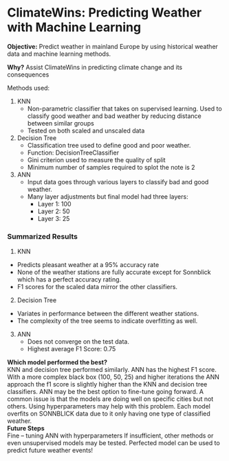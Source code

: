 # ClimateWins: Predicting Weather with Machine Learning

**Objective:** Predict weather in mainland Europe by using historical weather data and machine learning methods. 

**Why?** Assist ClimateWins in predicting climate change and its consequences

Methods used: 
1. KNN
     - Non-parametric classifier that takes on supervised learning. 
Used to classify good weather and bad weather by reducing distance between similar groups
    - Tested on both scaled and unscaled data
2. Decision Tree
     - Classification tree used to define good and poor weather. 
     - Function: DecisionTreeClassifier
     - Gini criterion used to measure the quality of split
     - Minimum number of samples required to splot the note is 2
3. ANN
   - Input data goes through various layers to classify bad and good weather.
   - Many layer adjustments but final model had three layers:
       - Layer 1: 100
       - Layer 2: 50 
       - Layer 3: 25

### Summarized Results  

1. KNN
  - Predicts pleasant weather at a 95% accuracy rate
  - None of the weather stations are fully accurate except for Sonnblick which has a perfect accuracy rating. 
  - F1 scores for the scaled data mirror the other classifiers.
2. Decision Tree
  - Variates in performance between the different weather stations. 
  - The complexity of the tree seems to indicate overfitting as well.
3. ANN
   - Does not converge on the test data. 
   - Highest average F1 Score: 0.75

**Which model performed the best?**  
KNN and decision tree performed similarly. ANN has the highest F1 score. 
With a more complex black box (100, 50, 25) and higher iterations the ANN approach the f1 score is slightly higher than the KNN and decision tree classifiers. 
ANN may be the best option to fine-tune going forward. 
A common issue is that the models are doing well on specific cities but not others. Using hyperparameters may help with this problem. Each model overfits on SONNBLICK data due to it only having one type of classified weather.  
**Future Steps**  
Fine – tuning ANN with hyperparameters
If insufficient, other methods or even unsupervised models may be tested.
Perfected model can be used to predict future weather events!

